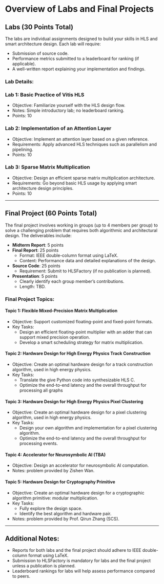 # Overview of Labs and Final Projects

## Labs (30 Points Total)
The labs are individual assignments designed to build your skills in HLS and smart architecture design. Each lab will require:
- Submission of source code.
- Performance metrics submitted to a leaderboard for ranking (if applicable).
- A well-written report explaining your implementation and findings.

### Lab Details:
### **Lab 1: Basic Practice of Vitis HLS**
- Objective: Familiarize yourself with the HLS design flow.
- Notes: Simple introductory lab; no leaderboard ranking.
- Points: 10

### **Lab 2: Implementation of an Attention Layer**
- Objective: Implement an attention layer based on a given reference.
- Requirements: Apply advanced HLS techniques such as parallelism and pipelining.
- Points: 10

### **Lab 3: Sparse Matrix Multiplication**
- Objective: Design an efficient sparse matrix multiplication architecture.
- Requirements: Go beyond basic HLS usage by applying smart architecture design principles.
- Points: 10

---

## Final Project (60 Points Total)
The final project involves working in groups (up to 4 members per group) to solve a challenging problem that requires both algorithmic and architectural design. The deliverables include:
- **Midterm Report**: 5 points
- **Final Report**: 25 points
  - Format: IEEE double-column format using LaTeX.
  - Content: Performance data and detailed explanations of the design.
- **Source Code**: 25 points
  - Requirement: Submit to HLSFactory (if no publication is planned).
- **Presentation**: 5 points
  - Clearly identify each group member’s contributions.
  - Length: TBD.

### Final Project Topics:
#### **Topic 1: Flexible Mixed-Precision Matrix Multiplication**
- Objective: Support customized floating-point and fixed-point formats.
- Key Tasks:
  - Design an efficient floating-point multiplier with an adder that can support mixed precision operation.
  - Develop a smart scheduling strategy for matrix multiplication.


#### **Topic 2: Hardware Design for High Energy Physics Track Construction**
- Objective: Create an optimal hardware design for a track construction algorithm, used in high energy physics.
- Key Tasks:
  - Translate the give Python code into synthesizable HLS C.
  - Optimize the end-to-end latency and the overall throughput for processing all graphs

#### **Topic 3: Hardware Design for High Energy Physics Pixel Clustering**
- Objective: Create an optimal hardware design for a pixel clustering algorithm, used in high energy physics.
- Key Tasks:
  - Design your own algorithm and implementation for a pixel clustering algorithm.
  - Optimize the end-to-end latency and the overall throughput for processing events.

#### **Topic 4: Accelerator for Neurosymbolic AI (TBA)**
- Objective: Design an accelerator for neurosymbolic AI computation.
- Notes: problem provided by Zishen Wan.


#### **Topic 5: Hardware Design for Cryptography Primitive**
- Objective: Create an optimal hardware design for a cryptographic algorithm primitive: modular multiplication.
- Key Tasks:
  - Fully explore the design space.
  - Identify the best algorithm and hardware pair.
- Notes: problem provided by Prof. Qirun Zhang (SCS).

---

## Additional Notes:
- Reports for both labs and the final project should adhere to IEEE double-column format using LaTeX.
- Submission to HLSFactory is mandatory for labs and the final project unless a publication is planned.
- Leaderboard rankings for labs will help assess performance compared to peers.
